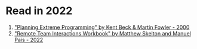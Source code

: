 # Read in 2022

1. ["Planning Extreme Programming" by Kent Beck & Martin Fowler - 2000]
2. ["Remote Team Interactions Workbook" by Matthew Skelton and Manuel Pais - 2022]

["Planning Extreme Programming" by Kent Beck & Martin Fowler - 2000]:https://www.oreilly.com/library/view/planning-extreme-programming/0201710919/
["Remote Team Interactions Workbook" by Matthew Skelton and Manuel Pais - 2022]:https://teamtopologies.com/workbook
